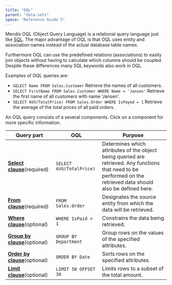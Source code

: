 ```yaml
---
title: "OQL"
parent: "data-sets"
space: "Reference Guide 5"
---
```



Mendix OQL (Object Query Language) is a relational query language just like [SQL](http://en.wikipedia.org/wiki/Sql). The major advantage of OQL is that OQL uses entity and association names instead of the actual database table names.

Furthermore OQL can use the predefined relations (associations) to easily join objects without having to calculate which columns should be coupled. Despite these differences many SQL keywords also work in OQL.

Examples of OQL queries are:

*   `SELECT Name FROM Sales.Customer`
    Retrieve the names of all customers.
*   `SELECT FirstName FROM Sales.Customer WHERE Name = 'Jansen'`
    Retrieve the first name of all customers with name 'Jansen'.
*   `SELECT AVG(TotalPrice) FROM Sales.Order WHERE IsPayed = 1`
    Retrieve the average of the total prices of all paid orders.

An OQL query consists of a several components. Click on a component for more specific information.

Query part                                           | OQL                      | Purpose
---------------------------------------------------- | ------------------------ | -----------------------------------------------------------------------------------------------------------------------------------------------------------------
**[Select clause](/refguide5/oql-select-clause)**(required)     | `SELECT AVG(TotalPrice)` | Determines which attributes of the object being queried are retrieved. Any functions that need to be performed on the retrieved data should also be defined here.
**[From clause](/refguide5/oql-from-clause)**(required)         | `FROM Sales.Order`       | Designates the source entity from which the data will be retrieved.
**[Where clause](/refguide5/oql-where-clause)**(optional)       | `WHERE IsPaid = 1`       | Constrains the data being retrieved.
**[Group by clause](/refguide5/oql-group-by-clause)**(optional) | `GROUP BY Department`    | Group rows on the values of the specified attributes.
**[Order by clause](/refguide5/oql-order-by-clause)**(optional) | `ORDER BY Date`          | Sorts rows on the specified attributes.
**[Limit clause](/refguide5/oql-limit-clause)**(optional)       | `LIMIT 50 OFFSET 30`     | Limits rows to a subset of the total amount.
